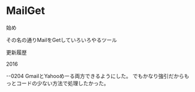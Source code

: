 # MailGet
始め

その名の通りMailをGetしていろいろやるツール

更新履歴

2016

--0204
GmailとYahooめーる両方できるようにした。
でもかなり強引だからもっとコードの少ない方法で処理したかった。



